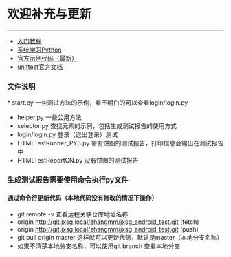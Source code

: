 # 欢迎补充与更新


-----
* [入门教程](https://bop.mol.uno/)
* [系统学习Python](http://www.runoob.com/python3/python3-tutorial.html)
* [官方示例代码（最新）](https://github.com/appium/appium/tree/master/sample-code/python)
* [unittest官方文档](https://docs.python.org/3/library/unittest.html)

### 文件说明
~~* start.py
一些测试方法的示例，看不明白的可以查看login/login.py~~
* helper.py
一些公用方法
* selector.py
查找元素的示例，包括生成测试报告的使用方式
* login/login.py
登录（退出登录）测试
* HTMLTestRunner_PY3.py
带有饼图的测试报告，打印信息会输出在测试报告中
* HTMLTestReportCN.py
没有饼图的测试报告
### 生成测试报告需要使用命令执行py文件

#### 通过命令行更新代码（本地代码没有修改的情况下操作）
* git remote -v 查看远程关联仓库地址名称
* origin  http://git.jxsg.local/zhangmm/jxsg_android_test.git (fetch)
* origin  http://git.jxsg.local/zhangmm/jxsg_android_test.git (push)
* git pull origin master 这样就可以更新代码，默认是master（本地分支名称）
* 如果不清楚本地分支名称，可以使用git branch 查看本地分支
